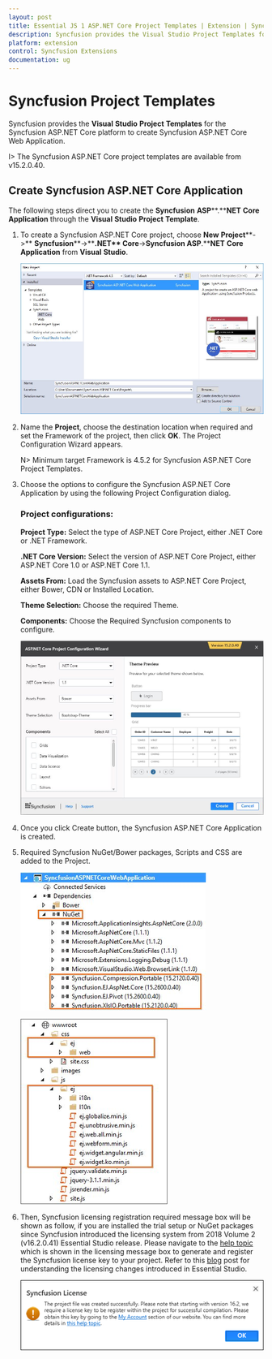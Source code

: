 ```yaml
---
layout: post
title: Essential JS 1 ASP.NET Core Project Templates | Extension | Syncfusion
description: Syncfusion provides the Visual Studio Project Templates for Syncfusion Essential JS 1 ASP.NET Core platform to create the Syncfusion Essential JS 1 ASP.NET Core Web Application using Essential JS 1 components
platform: extension
control: Syncfusion Extensions
documentation: ug
---
```


# Syncfusion Project Templates

Syncfusion provides the **Visual** **Studio** **Project** **Templates** for the Syncfusion ASP.NET Core platform to create Syncfusion ASP.NET Core Web Application.  

I> The Syncfusion ASP.NET Core project templates are available from v15.2.0.40.  

## Create Syncfusion ASP.NET Core Application

The following steps direct you to create the **Syncfusion** **ASP****.****NET** **Core** **Application** through the **Visual** **Studio** **Project** **Template**.

1. To create a Syncfusion ASP.NET Core project, choose **New** **Project****->** **Syncfusion****->****.NET** **Core****->****Syncfusion** **ASP****.****NET** **Core** **Application** from **Visual** **Studio**.

   ![](Syncfusion-Project-Templates_images/Syncfusion-Project-Templates_img1.jpeg)

2. Name the **Project**, choose the destination location when required and set the Framework of the project, then click **OK**. The Project Configuration Wizard appears.

   N> Minimum target Framework is 4.5.2 for Syncfusion ASP.NET Core Project Templates.
   
3. Choose the options to configure the Syncfusion ASP.NET Core Application by using the following Project Configuration dialog.

   ### Project configurations:

   **Project Type:** Select the type of ASP.NET Core Project, either .NET Core or .NET Framework.

   **.NET Core Version:** Select the version of ASP.NET Core Project, either ASP.NET Core 1.0 or ASP.NET Core 1.1.

   **Assets From:** Load the Syncfusion assets to ASP.NET Core Project, either Bower, CDN or Installed Location.

   **Theme Selection:** Choose the required Theme.

   **Components:** Choose the Required Syncfusion components to configure.

   ![](Syncfusion-Project-Templates_images/Syncfusion-Project-Templates_img2.jpeg)
   
3. Once you click Create button, the Syncfusion ASP.NET Core Application is created.

4. Required Syncfusion NuGet/Bower packages, Scripts and CSS are added to the Project.

   ![](Syncfusion-Project-Templates_images/Syncfusion-Project-Templates_img3.jpeg)

   ![](Syncfusion-Project-Templates_images/Syncfusion-Project-Templates_img4.jpeg)

5. Then, Syncfusion licensing registration required message box will be shown as follow, if you are installed the trial setup or NuGet packages since Syncfusion introduced the licensing system from 2018 Volume 2 (v16.2.0.41) Essential Studio release. Please navigate to the [help topic](https://help.syncfusion.com/common/essential-studio/licensing/license-key#how-to-generate-syncfusion-license-key) which is shown in the licensing message box to generate and register the Syncfusion license key to your project. Refer to this [blog](https://blog.syncfusion.com/post/Whats-New-in-2018-Volume-2-Licensing-Changes-in-the-1620x-Version-of-Essential-Studio.aspx) post for understanding the licensing changes introduced in Essential Studio.

   ![](Syncfusion-Project-Templates_images/Syncfusion-Project-Templates_img5.jpeg)   


